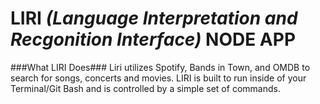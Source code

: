 # **LIRI *(Language Interpretation and Recgonition Interface)* NODE APP** 

###What LIRI Does###
Liri utilizes Spotify, Bands in Town, and OMDB to search for songs, concerts and movies. LIRI is built to run inside of your Terminal/Git Bash and is controlled by a simple set of commands. 

###
